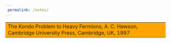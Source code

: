 ```yaml
---
 permalink: /notes/
---
```


<table><tr><td bgcolor=orange>The Kondo Problem to Heavy Fermions, A. C. Hewson, Cambridge University Press, Cambridge, UK, 1997</td></tr></table>







